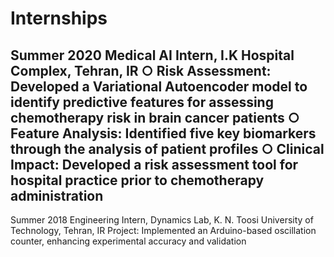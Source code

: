 Internships
===
Summer 2020 Medical AI Intern, I.K Hospital Complex, Tehran, IR
○ Risk Assessment: Developed a Variational Autoencoder model to identify predictive features for assessing chemotherapy risk in
brain cancer patients
○ Feature Analysis: Identified five key biomarkers through the analysis of patient profiles
○ Clinical Impact: Developed a risk assessment tool for hospital practice prior to chemotherapy administration
---
Summer 2018 Engineering Intern, Dynamics Lab, K. N. Toosi University of Technology, Tehran, IR
Project: Implemented an Arduino-based oscillation counter, enhancing experimental accuracy and validation
